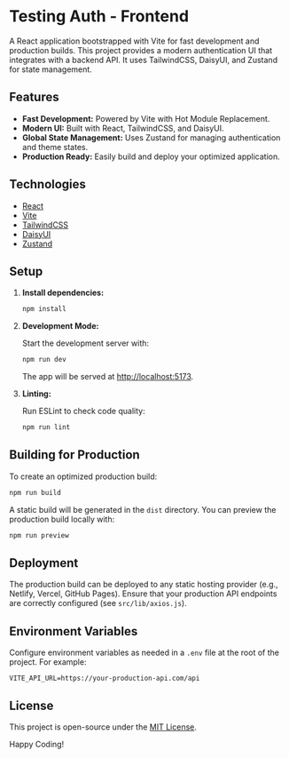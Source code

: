 # Testing Auth - Frontend

A React application bootstrapped with Vite for fast development and production builds. This project provides a modern authentication UI that integrates with a backend API. It uses TailwindCSS, DaisyUI, and Zustand for state management.

## Features

- **Fast Development:** Powered by Vite with Hot Module Replacement.
- **Modern UI:** Built with React, TailwindCSS, and DaisyUI.
- **Global State Management:** Uses Zustand for managing authentication and theme states.
- **Production Ready:** Easily build and deploy your optimized application.

## Technologies

- [React](https://reactjs.org)
- [Vite](https://vitejs.dev)
- [TailwindCSS](https://tailwindcss.com)
- [DaisyUI](https://daisyui.com)
- [Zustand](https://github.com/pmndrs/zustand)

## Setup

1. **Install dependencies:**

   ```bash
   npm install
   ```

2. **Development Mode:**

   Start the development server with:

   ```bash
   npm run dev
   ```

   The app will be served at [http://localhost:5173](http://localhost:5173).

3. **Linting:**

   Run ESLint to check code quality:

   ```bash
   npm run lint
   ```

## Building for Production

To create an optimized production build:

```bash
npm run build
```

A static build will be generated in the `dist` directory. You can preview the production build locally with:

```bash
npm run preview
```

## Deployment

The production build can be deployed to any static hosting provider (e.g., Netlify, Vercel, GitHub Pages). Ensure that your production API endpoints are correctly configured (see `src/lib/axios.js`).

## Environment Variables

Configure environment variables as needed in a `.env` file at the root of the project. For example:

```
VITE_API_URL=https://your-production-api.com/api
```

## License

This project is open-source under the [MIT License](LICENSE).

Happy Coding!